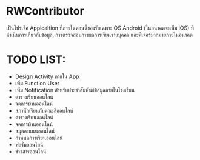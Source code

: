 # RWContributor

เป็นโปรเจ็ค Appicaltion ที่ภายในตอนนี้รองรับเฉพาะ OS Android (ในอนาคตจะเพิ่ม iOS) ที่ดำเนินการเกี่ยวกับข้อมูล, การตรวจสอบการผลการเรียนรายบุคคล และฟีเจอร์มากมายภายในอนาคต

# TODO LIST:
- Design Activity ภายใน App
- เพิ่ม Function User
- เพิ่ม Notification สำหรับประชาสัมพันธ์ข้อมูลภายในโรงเรียน
- ตารางเรียนออนไลน์
- จดการบ้านออนไลน์
- สภานักเรียนกับคณะสีออนไลน์
- ตารางเรียนออนไลน์
- จดการบ้านออนไลน์
- สมุดคะแนนออนไลน์
- กำหนดการเรียนออนไลน์
- ฟอรั่มออนไลน์
- ข่าวสารออนไลน์
